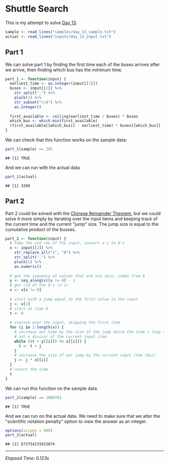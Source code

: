 # Shuttle Search



This is my attempt to solve [Day 13](https://adventofcode.com/2020/day/13).


```r
sample <- read_lines("samples/day_13_sample.txt")
actual <- read_lines("inputs/day_13_input.txt")
```

## Part 1

We can solve part 1 by finding the first time each of the buses arrives after we arrive, then finding which bus has the
minimum time.


```r
part_1 <- function(input) {
  earliest_time <- as.integer(input[[1]])
  buses <- input[[2]] %>%
    str_split(",") %>%
    pluck(1) %>%
    str_subset("\\d") %>%
    as.integer()
  
  first_available <- ceiling(earliest_time / buses) * buses
  which_bus <- which.min(first_available)
  (first_available[[which_bus]] - earliest_time) * buses[[which_bus]]
}
```

We can check that this function works on the sample data:


```r
part_1(sample) == 295
```

```
## [1] TRUE
```

And we can run with the actual data


```r
part_1(actual)
```

```
## [1] 3269
```

## Part 2

Part 2 could be solved with the [Chinese Remainder Theorem](https://en.wikipedia.org/wiki/Chinese_remainder_theorem),
but we could solve it more simply by iterating over the input items and keeping track of the current time and the
current "jump" size. The jump size is equal to the cumulative product of the busses.


```r
part_2 <- function(input) {
  # take the 2nd row of the input, convert x's to 0's
  x <- input[[2]] %>%
    str_replace_all("x", "0") %>%
    str_split(",") %>%
    pluck(1) %>%
    as.numeric()
  
  # get the sequence of values that are non zero, index from 0
  y <- seq_along(x)[x != 0] - 1
  # get rid of the 0's (x's)
  x <- x[x != 0]
  
  # start with a jump equal to the first value in the input
  j <- x[1]
  # start at time 0
  t <- 0
  
  # iterate over the input, skipping the first item
  for (i in 2:length(x)) {
    # increase our time by the size of the jump while the time + step size is
    # not a divisor of the current input item
    while ((t + y[[i]]) %% x[[i]]) {
      t <- t + j
    }
    # increase the size of our jump by the current input item (bus)
    j <- j * x[[i]]
  }
  # return the time
  t
}
```

We can run this function on the sample data.


```r
part_2(sample) == 1068781
```

```
## [1] TRUE
```

And we can run on the actual data. We need to make sure that we alter the "scientific notation penalty" option to view
the answer as an integer.


```r
options(scipen = 999)
part_2(actual)
```

```
## [1] 672754131923874
```

---

*Elapsed Time: 0.123s*
